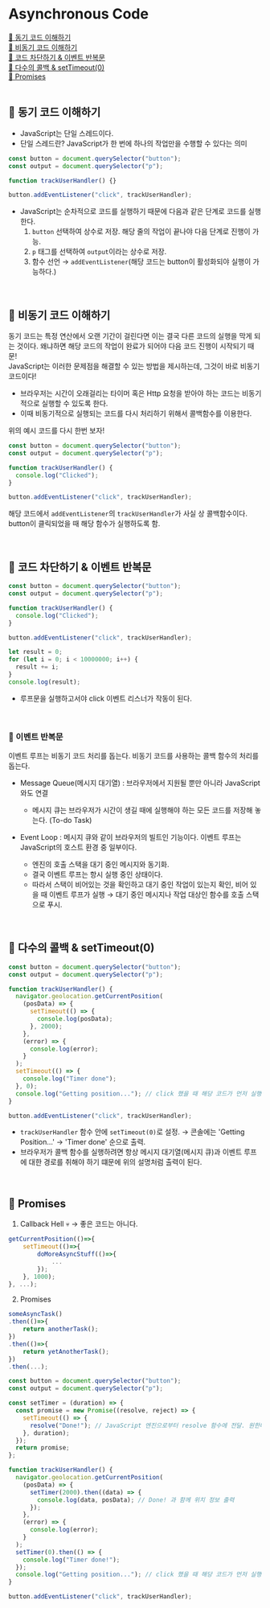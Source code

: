 # Asynchronous Code

[📌 동기 코드 이해하기](#-동기-코드-이해하기)<br>
[📌 비동기 코드 이해하기](#-비동기-코드-이해하기)<br>
[📌 코드 차단하기 & 이벤트 반복문](#-코드-차단하기--이벤트-반복문)<br>
[📌 다수의 콜백 & setTimeout(0)](#-다수의-콜백--settimeout0)<br>
[📌 Promises](#📌-promises)<br>
<br>

## 📌 동기 코드 이해하기

- JavaScript는 단일 스레드이다.
- 단일 스레드란? JavaScript가 한 번에 하나의 작업만을 수행할 수 있다는 의미

```javascript
const button = document.querySelector("button");
const output = document.querySelector("p");

function trackUserHandler() {}

button.addEventListener("click", trackUserHandler);
```

- JavaScript는 순차적으로 코드를 실행하기 때문에 다음과 같은 단계로 코드를 실행한다.
  1. `button` 선택하여 상수로 저장. 해당 줄의 작업이 끝나야 다음 단계로 진행이 가능.
  2. `p` 태그를 선택하여 `output`이라는 상수로 저장.
  3. 함수 선언 &rarr; `addEventListener`(해당 코드는 button이 활성화되야 실행이 가능하다.)

<br>

## 📌 비동기 코드 이해하기

동기 코드는 특정 연산에서 오랜 기간이 걸린다면 이는 결국 다른 코드의 실행을 막게 되는 것이다. 왜냐하면 해당 코드의 작업이 완료가 되어야 다음 코드 진행이 시작되기 때문!<br>
JavaScript는 이러한 문제점을 해결할 수 있는 방법을 제시하는데, 그것이 바로 비동기 코드이다!

- 브라우저는 시간이 오래걸리는 타이머 혹은 Http 요청을 받아야 하는 코드는 비동기적으로 실행할 수 있도록 한다.
- 이때 비동기적으로 실행되는 코드를 다시 처리하기 위해서 콜백함수를 이용한다.

위의 예시 코드를 다시 한번 보자!

```javascript
const button = document.querySelector("button");
const output = document.querySelector("p");

function trackUserHandler() {
  console.log("Clicked");
}

button.addEventListener("click", trackUserHandler);
```

해당 코드에서 `addEventListener`의 `trackUserHandler`가 사실 상 콜백함수이다. button이 클릭되었을 때 해당 함수가 실행하도록 함.

<br>

## 📌 코드 차단하기 & 이벤트 반복문

```javascript
const button = document.querySelector("button");
const output = document.querySelector("p");

function trackUserHandler() {
  console.log("Clicked");
}

button.addEventListener("click", trackUserHandler);

let result = 0;
for (let i = 0; i < 10000000; i++) {
  result += i;
}
console.log(result);
```

- 루프문을 실행하고서야 click 이벤트 리스너가 작동이 된다.

<br>

### 📖 이벤트 반복문

이벤트 루프는 비동기 코드 처리를 돕는다. 비동기 코드를 사용하는 콜백 함수의 처리를 돕는다.

- Message Queue(메시지 대기열) : 브라우저에서 지원될 뿐만 아니라 JavaScript와도 연결

  - 메시지 큐는 브라우저가 시간이 생길 때에 실행해야 하는 모든 코드를 저장해 놓는다. (To-do Task)

- Event Loop : 메시지 큐와 같이 브라우저의 빌트인 기능이다. 이벤트 루프는 JavaScript의 호스트 환경 중 일부이다.
  - 엔진의 호출 스택을 대기 중인 메시지와 동기화.
  - 결국 이벤트 루프는 항시 실행 중인 상태이다.
  - 따라서 스택이 비어있는 것을 확인하고 대기 중인 작업이 있는지 확인, 비어 있을 때 이벤트 루프가 실행 &rarr; 대기 중인 메시지나 작업 대상인 함수를 호출 스택으로 푸시.

<br>

## 📌 다수의 콜백 & setTimeout(0)

```javascript
const button = document.querySelector("button");
const output = document.querySelector("p");

function trackUserHandler() {
  navigator.geolocation.getCurrentPosition(
    (posData) => {
      setTimeout(() => {
        console.log(posData);
      }, 2000);
    },
    (error) => {
      console.log(error);
    }
  );
  setTimeout(() => {
    console.log("Timer done");
  }, 0);
  console.log("Getting position..."); // click 했을 때 해당 코드가 먼저 실행이 된다.
}

button.addEventListener("click", trackUserHandler);
```

- `trackUserHandler` 함수 안에 `setTimeout(0)`로 설정. &rarr; 콘솔에는 'Getting Position...' &rarr; 'Timer done' 순으로 출력.
- 브라우저가 콜백 함수를 실행하려면 항상 메시지 대기열(메시지 큐)과 이벤트 루프에 대한 경로를 취해야 하기 떄문에 위의 설명처럼 출력이 된다.

<br>

## 📌 Promises

1. Callback Hell 💀 &rarr; 좋은 코드는 아니다.

```javascript
getCurrentPosition(()=>{
    setTimeout(()=>{
        doMoreAsyncStuff(()=>{
            ...
        });
    }, 1000);
}, ...);
```

2. Promises

```javascript
someAsyncTask()
.then(()=>{
    return anotherTask();
})
.then(()=>{
    return yetAnotherTask();
})
.then(...);
```

```javascript
const button = document.querySelector("button");
const output = document.querySelector("p");

const setTimer = (duration) => {
  const promise = new Promise((resolve, reject) => {
    setTimeout(() => {
      resolve("Done!"); // JavaScript 엔진으로부터 resolve 함수에 전달. 원한다면 resolve('Done')처럼 텍스트, 배열, 객체 등을 넣을 수 있다.
    }, duration);
  });
  return promise;
};

function trackUserHandler() {
  navigator.geolocation.getCurrentPosition(
    (posData) => {
      setTimer(2000).then((data) => {
        console.log(data, posData); // Done! 과 함께 위치 정보 출력
      });
    },
    (error) => {
      console.log(error);
    }
  );
  setTimer(0).then(() => {
    console.log("Timer done!");
  });
  console.log("Getting position..."); // click 했을 때 해당 코드가 먼저 실행이 된다.
}

button.addEventListener("click", trackUserHandler);
```
